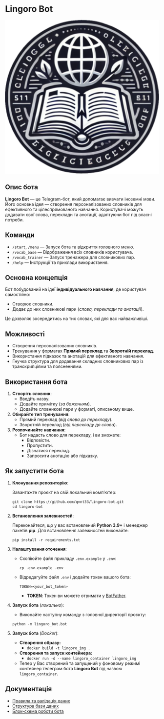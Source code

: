 # Lingoro Bot

![lingoro-bot](docs/images/icon.svg)
## Опис бота

**Lingoro Bot** — це Telegram-бот, який допомагає вивчати іноземні мови. Його основна ідея — створення персоналізованих словників для ефективного та цілеспрямованого навчання. Користувачі можуть додавати свої слова, переклади та анотації, адаптуючи бот під власні потреби.

## Команди

- `/start`, `/menu` — Запуск бота та відкриття головного меню.
- `/vocab_base` — Відображення всіх словників користувача.
- `/vocab_trainer` — Запуск тренажера для словникових пар.
- `/help` — Інструкції та приклади використання.

## Основна концепція

Бот побудований на ідеї **індивідуального навчання**, де користувач самостійно:
- Створює словники.
- Додає до них словникові пари (*слова, переклади та анотації*).

Це дозволяє зосередитись на тих словах, які для вас найважливіші.

## Можливості

- Створення персоналізованих словників.
- Тренування у форматах **Прямий переклад** та **Зворотній переклад**.
- Використання підказок та анотацій для ефективного навчання.
- Гнучка структура для додавання складних словникових пар із транскрипціями та поясненнями.

## Використання бота

1. **Створіть словник**:
    - Введіть назву.
    - Додайте примітку (*за бажанням*).
    - Додайте словникові пари у форматі, описаному вище.
2. **Обирайте тип тренування**:
    - Прямий переклад (*від слова до перекладу*).
    - Зворотній переклад (*від перекладу до слова*).
3. **Розпочинайте навчання**:
    - Бот надасть слово для перекладу, і ви зможете:
        - Відповісти.
        - Пропустити.
        - Дізнатися переклад.
        - Запросити анотацію або підказку.

## Як запустити бота

1. **Клонування репозиторію**:

    Завантажте проєкт на свій локальний компʼютер:
    ```
    git clone https://github.com/qvnt33/lingoro-bot.git
    cd lingoro-bot
    ```

2. **Встановлення залежностей**:

   Переконайтеся, що у вас встановлений **Python 3.9+** і менеджер пакетів **pip**. Для встановлення залежностей виконайте:
    ```
    pip install -r requirements.txt
    ```

3. **Налаштування оточення**:

   - Скопіюйте файл прикладу `.env.example` у `.env`:
        ```
        cp .env.example .env
        ```
    - Відредагуйте файл `.env` і додайте токен вашого бота:
        ```
        TOKEN=<your_bot_token>
        ```
        - **TOKEN**: Токен ви можете отримати у [BotFather](https://core.telegram.org/bots#botfather).

4. **Запуск бота** (*локально*):

    - Виконайте наступну команду з головної директорії проєкту:
    ```
    python -m lingoro_bot.bot
    ```

5. **Запуск бота** (*Docker*):
    - **Створення образу:**
        - `docker build -t lingoro_img .`
    - **Створення та запуск контейнера:**
        - `docker run -d --name lingoro_container lingoro_img`
    - Тепер у Вас створений та запущений у фоновому режимі контейнер телеграм бота **Lingoro Bot** під назвою `lingoro_container`.

## Документація

- [Правила та валідація даних](docs/rules_and_validations.md)
- [Структура бази даних](docs/database_scheme.png)
- [Блок-схема роботи бота](docs/bot_flowchart.pdf)
